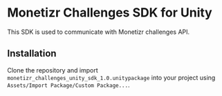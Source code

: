 # Monetizr Challenges SDK for Unity

This SDK is used to communicate with Monetizr challenges API.

## Installation

Clone the repository and import `monetizr_challenges_unity_sdk_1.0.unitypackage` into your project using `Assets/Import Package/Custom Package...`.
